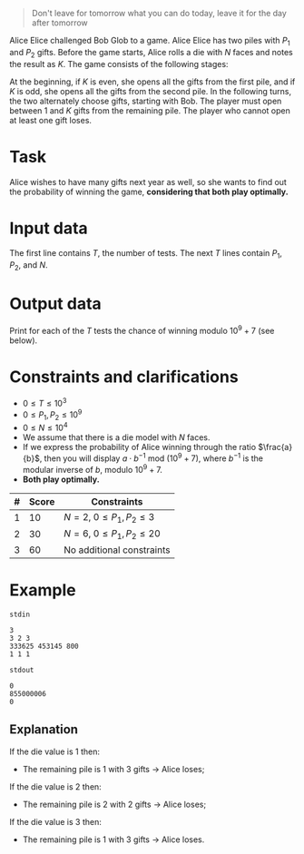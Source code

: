 > Don't leave for tomorrow what you can do today, leave it for the day after tomorrow

Alice Elice challenged Bob Glob to a game. Alice Elice has two piles with $P_1$ and $P_2$ gifts. Before the game starts, Alice rolls a die with $N$ faces and notes the result as $K$. The game consists of the following stages:

At the beginning, if $K$ is even, she opens all the gifts from the first pile, and if $K$ is odd, she opens all the gifts from the second pile. In the following turns, the two alternately choose gifts, starting with Bob. The player must open between $1$ and $K$ gifts from the remaining pile. The player who cannot open at least one gift loses.

# Task

Alice wishes to have many gifts next year as well, so she wants to find out the probability of winning the game, **considering that both play optimally.**

# Input data

The first line contains $T$, the number of tests. The next $T$ lines contain $P_1$, $P_2$, and $N$.

# Output data

Print for each of the $T$ tests the chance of winning modulo $10^9 + 7$ (see below).

# Constraints and clarifications

* $0 \leq T \leq 10^3$
* $0 \leq P_1, P_2 \leq 10^9$
* $0 \leq N \leq 10^4$
* We assume that there is a die model with $N$ faces.
* If we express the probability of Alice winning through the ratio $\frac{a}{b}$, then you will display $a \cdot b^{-1} \text{ mod } (10^9 + 7)$, where $b^{-1}$ is the modular inverse of $b$, modulo $10^9+7$.
* **Both play optimally.**

| # | Score | Constraints | 
| - | ----- | ------------ |
| 1 | 10 | $N = 2$, $0 \leq P_1, P_2 \leq 3$ |
| 2 | 30 | $N = 6$, $0 \leq P_1, P_2 \leq 20$ |
| 3 | 60 | No additional constraints |

# Example

`stdin`
```
3
3 2 3
333625 453145 800
1 1 1
```

`stdout`
```
0
855000006
0
```

## Explanation
If the die value is $1$ then:
* The remaining pile is $1$ with $3$ gifts $\rightarrow$ Alice loses;

If the die value is $2$ then:
* The remaining pile is $2$ with $2$ gifts $\rightarrow$ Alice loses;

If the die value is $3$ then:
* The remaining pile is $1$ with $3$ gifts $\rightarrow$ Alice loses.